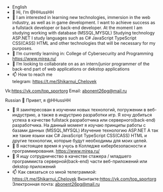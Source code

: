- English
- 👋 Hi, I’m @HHussHH
- 👀 I am interested in learning new technologies, immersion in the web industry, as well as in game development.
I want to achieve success as a fullstack developer or back-end developer.
At the moment I am studying working with database (MSSQL,MYSQL)
Studying technology ASP.NET
I study languages such as 
C#
JavaScript
TypeScript
CSS(CASS)
HTML and other technologies that will be necessary for my purposes.
- 🌱 I’m currently learning in: College of Cybersecurity and Programming  https://www.mirea.ru/
- 💞️ I’m looking to collaborate on as an intern/junior programmer of the back-end part of web applications or dekstop applications
- 📫 How to reach me  
telegram: https://t.me/Shikarnui_Chelovek

Vk:https://vk.com/top_sportorg
Email: abonent26pg@mail.ru

Russian
👋 Привет, я @HHussHH
- 👀 Я заинтересован в изучении новых технологий, погружении в веб-индустрию, а также в индустрию разработки игр.
Я хочу добиться успеха в качестве  fullstack  разработчика или серверного(back-end) разработчика.
На данный момент я изучаю принципы работы с базами данных (MSSQL,MYSQL)
Изучение технологию ASP.NET
А так же такие языки как 
C#
JavaScript
TypeScript
CSS(CASS)
HTML и другие технологии, которые будут необходимы для моих целей.
- 🌱 В настоящее время я учусь в Колледже кибербезопасности и программирования. https://www.mirea.ru/
- 💞️ Я ищу сотрудничество в качестве стажера / младшего программиста серверной(back-end) части веб-приложений или dekstop приложений 
- 📫 Как связаться со мной
телеграммой: https://t.me/Shikarnui_Chelovek
Вконтакте:https://vk.com/top_sportorg
Электронная почта: abonent26pg@mail.ru

<!---
HHussHH/HHussHH is a ✨ special ✨ repository because its `README.md` (this file) appears on your GitHub profile.
You can click the Preview link to take a look at your changes.
--->
